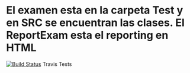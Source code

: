 El examen esta en la carpeta Test y en SRC se encuentran las clases. El ReportExam esta el reporting en HTML
====
[![Build Status](https://travis-ci.org/MarcMPWAR/test.png?branch=master)](https://travis-ci.org/MarcMPWAR/test)
Travis Tests
